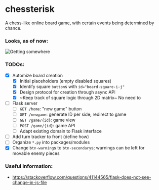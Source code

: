 # chessterisk
A chess-like online board game, with certain events being determined by chance.

### Looks, as of now:

![Getting somewhere](https://media.giphy.com/media/E6KQ6vrBH6G9Ziwgvs/giphy.gif)

### TODOs:
- [x] Automize board creation
	- [x] Initial placeholders (empty disabled squares)
	- [x] Identify square `button`s with `id="board-square-i-j"`
	- [x] Design protocol for creation through async API
	- [x] ~Keep track of square logic through 2D matrix~ No need to
- [ ] Flask server
	- [ ] `GET /home`: "new game" button
	- [ ] `GET /newgame`: generate ID per side, redirect to game
	- [ ] `GET /game/{id}`: game view
	- [ ] `POST /game/{id}`: game API
	- [ ] Adapt existing domain to Flask interface
- [ ] Add turn tracker to front (define how)
- [ ] Organize `*.py` into packages/modules
- [x] Change `btn-warning`s to `btn-secondary`s; warnings can be left for movable enemy pieces

### Useful information:
* https://stackoverflow.com/questions/41144565/flask-does-not-see-change-in-js-file
